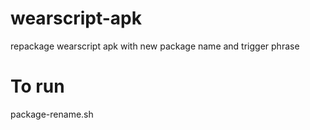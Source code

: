 wearscript-apk
==============

repackage wearscript apk with new package name and trigger phrase

# To run

package-rename.sh <APKNAME> <NEW TRIGGER PHRASE> <CUSTOM PACKAGE NAME>
